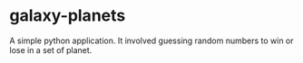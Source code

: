 # galaxy-planets
A simple python application. 
It involved guessing random numbers to win or lose in a set of planet. 
